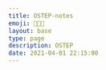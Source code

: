 ```yaml
---
title: OSTEP-notes
emoji: 🧑🏻‍🏫
layout: base
type: page
description: OSTEP
date: 2021-04-01 22:15:00
---
```


